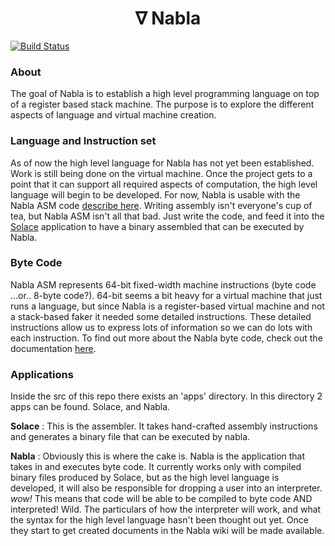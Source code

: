 
<center> <h1> <b> ∇ Nabla </b> </h1> </center>

[![Build Status](https://travis-ci.com/bosley/nabla.svg?branch=master)](https://travis-ci.com/bosley/nabla)


### About 

The goal of Nabla is to establish a high level programming language on top of a register based stack machine. The purpose is to explore the different aspects of language and virtual machine creation. 

### Language and Instruction set

As of now the high level language for Nabla has not yet been established. Work is still being done on the virtual machine. Once the project gets to a point that it can support all required aspects of computation, the high level language will begin to be developed. 
For now, Nabla is usable with the Nabla ASM code [describe here](https://github.com/bosley/nabla/wiki/Nabla-ASM). Writing assembly isn't everyone's cup of tea, but Nabla ASM isn't all that bad. Just write the code, and feed it into the [Solace](https://github.com/bosley/nabla/tree/master/src/apps/solace) application to have a binary assembled that can be executed by Nabla.

### Byte Code

Nabla ASM represents 64-bit fixed-width machine instructions (byte code ...or.. 8-byte code?). 64-bit seems a bit heavy for a virtual machine that just runs a language, but since Nabla is a register-based virtual machine and not a stack-based faker it needed some detailed instructions. These detailed instructions allow us to express lots of information so we can do lots with each instruction.
To find out more about the Nabla byte code, check out the documentation [here](https://github.com/bosley/nabla/wiki/Nabla-Byte-Code). 

### Applications

Inside the src of this repo there exists an 'apps' directory. In this directory 2 apps can be found. Solace, and Nabla. 

**Solace** : This is the assembler. It takes hand-crafted assembly instructions and generates a binary file that can be executed by nabla.

**Nabla** : Obviously this is where the cake is. Nabla is the application that takes in and executes byte code. It currently works only with compiled binary files produced by Solace, but as the high level language is developed, it will also be responsible for dropping a user into an interpreter. _wow!_ This means that code will be able to be compiled to byte code AND interpreted! Wild. The particulars of how the interpreter will work, and what the syntax for the high level language hasn't been thought out yet. Once they start to get created documents in the Nabla wiki will be made available. 



